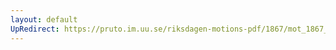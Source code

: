 ```yaml
---
layout: default
UpRedirect: https://pruto.im.uu.se/riksdagen-motions-pdf/1867/mot_1867__ak__34/mot_1867__ak__34-001.pdf
---
```

